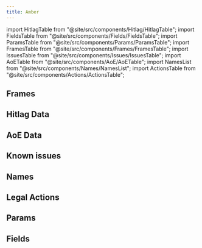 ```yaml
---
title: Amber
---
```


import HitlagTable from "@site/src/components/Hitlag/HitlagTable";
import FieldsTable from "@site/src/components/Fields/FieldsTable";
import ParamsTable from "@site/src/components/Params/ParamsTable";
import FramesTable from "@site/src/components/Frames/FramesTable";
import IssuesTable from "@site/src/components/Issues/IssuesTable";
import AoETable from "@site/src/components/AoE/AoETable";
import NamesList from "@site/src/components/Names/NamesList";
import ActionsTable from "@site/src/components/Actions/ActionsTable";

## Frames

<FramesTable item_key="amber" />

## Hitlag Data

<HitlagTable item_key="amber" />

## AoE Data

<AoETable item_key="amber" />

## Known issues

<IssuesTable item_key="amber" />

## Names

<NamesList item_key="amber" />

## Legal Actions

<ActionsTable item_key="amber" />

## Params

<ParamsTable item_key="amber" />

## Fields

<FieldsTable item_key="amber" />
